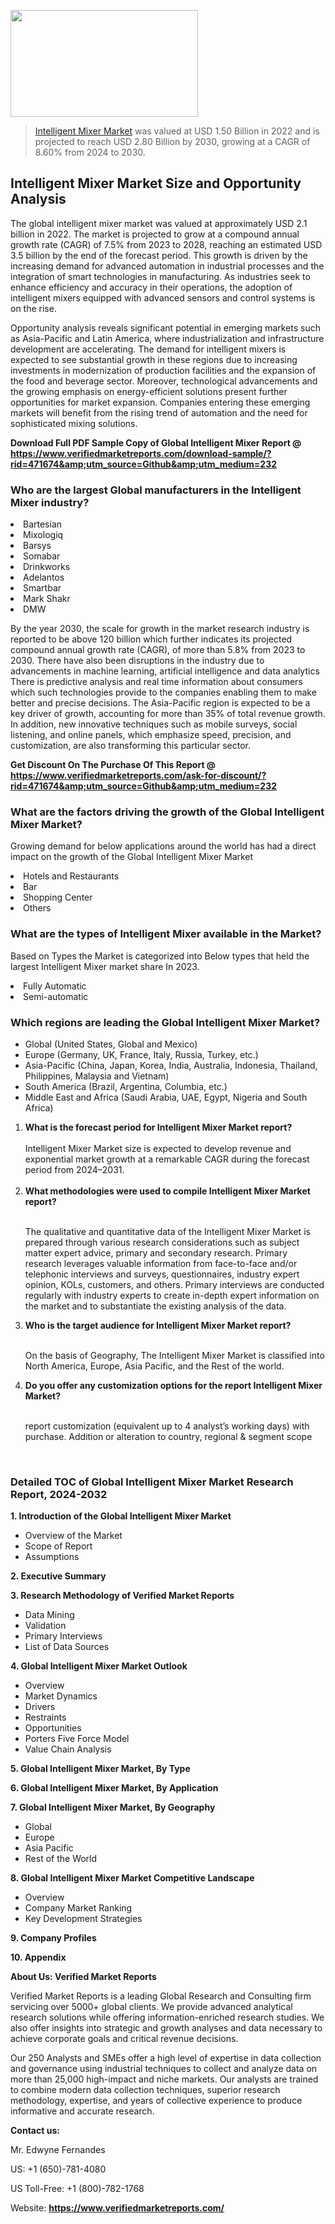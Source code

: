 <img src="https://ffe5etoiles.com/wp-content/uploads/2024/12/MST1-300x171.png" alt="" width="300" height="171" class="alignnone size-medium wp-image-20088" /><blockquote><p><p><a href="https://www.verifiedmarketreports.com/download-sample/?rid=471674&utm_source=Github&utm_medium=232" target="_blank">Intelligent Mixer Market</a> was valued at USD 1.50 Billion in 2022 and is projected to reach USD 2.80 Billion by 2030, growing at a CAGR of 8.60% from 2024 to 2030.</p></blockquote><p><h2>Intelligent Mixer Market Size and Opportunity Analysis</h2><p>The global intelligent mixer market was valued at approximately USD 2.1 billion in 2022. The market is projected to grow at a compound annual growth rate (CAGR) of 7.5% from 2023 to 2028, reaching an estimated USD 3.5 billion by the end of the forecast period. This growth is driven by the increasing demand for advanced automation in industrial processes and the integration of smart technologies in manufacturing. As industries seek to enhance efficiency and accuracy in their operations, the adoption of intelligent mixers equipped with advanced sensors and control systems is on the rise.</p><p>Opportunity analysis reveals significant potential in emerging markets such as Asia-Pacific and Latin America, where industrialization and infrastructure development are accelerating. The demand for intelligent mixers is expected to see substantial growth in these regions due to increasing investments in modernization of production facilities and the expansion of the food and beverage sector. Moreover, technological advancements and the growing emphasis on energy-efficient solutions present further opportunities for market expansion. Companies entering these emerging markets will benefit from the rising trend of automation and the need for sophisticated mixing solutions.</p></p><p class=""><strong>Download Full PDF Sample Copy of Global Intelligent Mixer Report @ <a href="https://www.verifiedmarketreports.com/download-sample/?rid=471674&amp;utm_source=Github&amp;utm_medium=232" target="_blank">https://www.verifiedmarketreports.com/download-sample/?rid=471674&amp;utm_source=Github&amp;utm_medium=232</a></strong></p><h3 id="" class="">Who are the largest Global manufacturers in the Intelligent Mixer industry?</h3><p><li>Bartesian</li><li> Mixologiq</li><li> Barsys</li><li> Somabar</li><li> Drinkworks</li><li> Adelantos</li><li> Smartbar</li><li> Mark Shakr</li><li> DMW</li></p><div class=""><div class="" dir="" data-message-author-role="" data-message-id="" data-message-model-slug=""><div class=""><div class=""><div class=""><div class="" dir="" data-message-author-role="" data-message-id="" data-message-model-slug=""><div class=""><div class=""><p>By the year 2030, the scale for growth in the market research industry is reported to be above 120 billion which further indicates its projected compound annual growth rate (CAGR), of more than 5.8% from 2023 to 2030. There have also been disruptions in the industry due to advancements in machine learning, artificial intelligence and data analytics There is predictive analysis and real time information about consumers which such technologies provide to the companies enabling them to make better and precise decisions. The Asia-Pacific region is expected to be a key driver of growth, accounting for more than 35% of total revenue growth. In addition, new innovative techniques such as mobile surveys, social listening, and online panels, which emphasize speed, precision, and customization, are also transforming this particular sector.</p><p><strong>Get Discount On The Purchase Of This Report @&nbsp; <a href="https://www.verifiedmarketreports.com/ask-for-discount/?rid=471674&amp;utm_source=Github&amp;utm_medium=232" target="_blank">https://www.verifiedmarketreports.com/ask-for-discount/?rid=471674&amp;utm_source=Github&amp;utm_medium=232</a></strong></p></div></div></div></div></div></div></div></div><h3 id="" class="">What are the factors driving the growth of the Global Intelligent Mixer Market?</h3><p id="" class="">Growing demand for below applications around the world has had a direct impact on the growth of the Global Intelligent Mixer Market</p><p id="" class=""><li>Hotels and Restaurants</li><li> Bar</li><li> Shopping Center</li><li> Others</li></p><h3 id="" class="">What are the types of Intelligent Mixer available in the Market?</h3><p id="" class="">Based on Types the Market is categorized into Below types that held the largest Intelligent Mixer market share In 2023.</p><p id="" class=""><li>Fully Automatic</li><li> Semi-automatic</li></p><h3 id="" class="">Which regions are leading the Global Intelligent Mixer Market?</h3><ul><li>Global (United States, Global and Mexico)</li><li>Europe (Germany, UK, France, Italy, Russia, Turkey, etc.)</li><li>Asia-Pacific (China, Japan, Korea, India, Australia, Indonesia, Thailand, Philippines, Malaysia and Vietnam)</li><li>South America (Brazil, Argentina, Columbia, etc.)</li><li>Middle East and Africa (Saudi Arabia, UAE, Egypt, Nigeria and South Africa)</li></ul><p><ol><li><strong>What is the forecast period for Intelligent Mixer Market report?<br /></strong><br /><span data-sheets-root="1" data-sheets-value="{&quot;1&quot;:2,&quot;2&quot;:&quot;XXXX size is expected to develop revenue and exponential market growth at a remarkable CAGR during the forecast period from 2024&ndash;2030.&quot;}" data-sheets-userformat="{&quot;2&quot;:12674,&quot;4&quot;:{&quot;1&quot;:2,&quot;2&quot;:16776960},&quot;10&quot;:2,&quot;11&quot;:0,&quot;15&quot;:&quot;Arial&quot;,&quot;16&quot;:12}">Intelligent Mixer Market size is expected to develop revenue and exponential market growth at a remarkable CAGR during the forecast period from 2024&ndash;2031.</span><br /><br /></li><li><strong>What methodologies were used to compile Intelligent Mixer Market report?<br /><br /></strong><p>The qualitative and quantitative data of the&nbsp;Intelligent Mixer Market is prepared through various research considerations such as subject matter expert advice, primary and secondary research. Primary research leverages valuable information from face-to-face and/or telephonic interviews and surveys, questionnaires, industry expert opinion, KOLs, customers, and others. Primary interviews are conducted regularly with industry experts to create in-depth expert information on the market and to substantiate the existing analysis of the data.&nbsp;</p></li><li><strong>Who is the target audience for Intelligent Mixer Market report?<br /><br /></strong><p>On the basis of Geography, The&nbsp;Intelligent Mixer Market is classified into North America, Europe, Asia Pacific, and the Rest of the world.</p></li><li><strong>Do you offer any customization options for the report Intelligent Mixer Market?<br /><br /></strong><p>report customization (equivalent up to 4 analyst&rsquo;s working days) with purchase. Addition or alteration to country, regional &amp; segment scope</p><p>&nbsp;</p></li></ol></p><h3 id="" class="">Detailed TOC of Global Intelligent Mixer Market Research Report, 2024-2032</h3><p id="" class=""><strong>1. Introduction of the Global Intelligent Mixer Market</strong></p><ul><li>Overview of the Market</li><li>Scope of Report</li><li>Assumptions</li></ul><p id="" class=""><strong>2. Executive Summary</strong></p><p id="" class=""><strong>3. Research Methodology of&nbsp;Verified Market Reports</strong></p><ul><li>Data Mining</li><li>Validation</li><li>Primary Interviews</li><li>List of Data Sources</li></ul><p id="" class=""><strong>4. Global Intelligent Mixer Market Outlook</strong></p><ul><li>Overview</li><li>Market Dynamics</li><li>Drivers</li><li>Restraints</li><li>Opportunities</li><li>Porters Five Force Model</li><li>Value Chain Analysis</li></ul><p id="" class=""><strong>5. Global Intelligent Mixer Market, By&nbsp;Type</strong></p><p id="" class=""><strong>6. Global Intelligent Mixer Market, By Application</strong></p><p id="" class=""><strong>7. Global Intelligent Mixer Market, By Geography</strong></p><ul><li>Global</li><li>Europe</li><li>Asia Pacific</li><li>Rest of the World</li></ul><p id="" class=""><strong>8. Global Intelligent Mixer Market Competitive Landscape</strong></p><ul><li>Overview</li><li>Company Market Ranking</li><li>Key Development Strategies</li></ul><p id="" class=""><strong>9. Company Profiles</strong></p><p id="" class=""><strong>10. Appendix</strong></p><p id="" class=""><strong>About Us: Verified Market Reports</strong></p><p id="" class="">Verified Market Reports is a leading Global Research and Consulting firm servicing over 5000+ global clients. We provide advanced analytical research solutions while offering information-enriched research studies. We also offer insights into strategic and growth analyses and data necessary to achieve corporate goals and critical revenue decisions.</p><p id="" class="">Our 250 Analysts and SMEs offer a high level of expertise in data collection and governance using industrial techniques to collect and analyze data on more than 25,000 high-impact and niche markets. Our analysts are trained to combine modern data collection techniques, superior research methodology, expertise, and years of collective experience to produce informative and accurate research.</p><p id="" class=""><strong>Contact us:</strong></p><p id="" class="">Mr. Edwyne Fernandes</p><p id="" class="">US: +1 (650)-781-4080</p><p id="" class="">US Toll-Free: +1 (800)-782-1768</p><p id="" class="">Website: <a target="" data-test-app-aware-link=""><strong>https://www.verifiedmarketreports.com/</strong></a></p>
